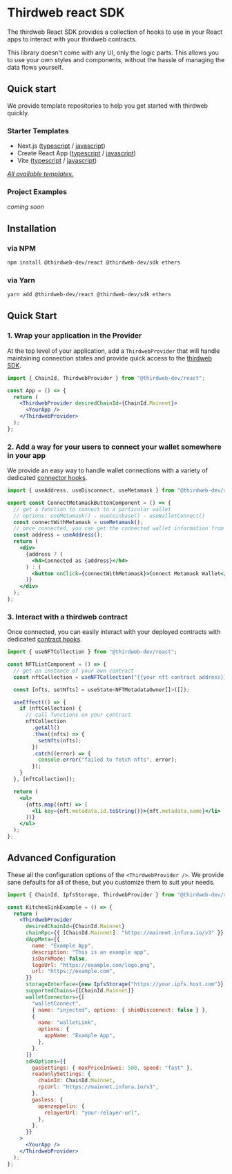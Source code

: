 # Thirdweb react SDK

The thirdweb React SDK provides a collection of hooks to use in your React apps to interact with your thirdweb contracts.

This library doesn't come with any UI, only the logic parts. This allows you to use your own styles and components, without the hassle of managing the data flows yourself.

## Quick start

We provide template repositories to help you get started with thirdweb quickly.

### Starter Templates

- Next.js ([typescript](https://github.com/thirdweb-example/next-typescript-starter) / [javascript](https://github.com/thirdweb-example/next-javascript-starter))
- Create React App ([typescript](https://github.com/thirdweb-example/cra-typescript-starter) / [javascript](https://github.com/thirdweb-example/cra-javascript-starter))
- Vite ([typescript](https://github.com/thirdweb-example/vite-typescript-starter) / [javascript](https://github.com/thirdweb-example/vite-javascript-starter))

_[All available templates.](https://github.com/thirdweb-example)_

### Project Examples

_coming soon_

## Installation

### via NPM

```sh
npm install @thirdweb-dev/react @thirdweb-dev/sdk ethers
```

### via Yarn

```sh
yarn add @thirdweb-dev/react @thirdweb-dev/sdk ethers
```

## Quick Start

### 1. Wrap your application in the Provider

At the top level of your application, add a `ThirdwebProvider` that will handle maintaining connection states and provide quick access to the [thirdweb SDK](https://github.com/thirdweb-dev/typescript-sdk/).

```jsx title="App.jsx"
import { ChainId, ThirdwebProvider } from "@thirdweb-dev/react";

const App = () => {
  return (
    <ThirdwebProvider desiredChainId={ChainId.Mainnet}>
      <YourApp />
    </ThirdwebProvider>
  );
};
```

### 2. Add a way for your users to connect your wallet somewhere in your app

We provide an easy way to handle wallet connections with a variety of dedicated [connector hooks](https://github.com/thirdweb-dev/react/tree/main/src/hooks/connectors/).

```jsx title="ConnectMetamaskButton.jsx"
import { useAddress, useDisconnect, useMetamask } from "@thirdweb-dev/react";

export const ConnectMetamaskButtonComponent = () => {
  // get a function to connect to a particular wallet
  // options: useMetamask() - useCoinbase() - useWalletConnect()
  const connectWithMetamask = useMetamask();
  // once connected, you can get the connected wallet information from anywhere (address, signer)
  const address = useAddress();
  return (
    <div>
      {address ? (
        <h4>Connected as {address}</h4>
      ) : (
        <button onClick={connectWithMetamask}>Connect Metamask Wallet</button>
      )}
    </div>
  );
};
```

### 3. Interact with a thirdweb contract

Once connected, you can easily interact with your deployed contracts with dedicated [contract hooks](https://github.com/thirdweb-dev/react/tree/main/src/hooks/contracts/).

```jsx title="NFTList.jsx"
import { useNFTCollection } from "@thirdweb-dev/react";

const NFTListComponent = () => {
  // get an instance of your own contract
  const nftCollection = useNFTCollection("{{your nft contract address}}");

  const [nfts, setNfts] = useState<NFTMetadataOwner[]>([]);

  useEffect(() => {
    if (nftCollection) {
      // call functions on your contract
      nftCollection
        .getAll()
        .then((nfts) => {
          setNfts(nfts);
        })
        .catch((error) => {
          console.error("failed to fetch nfts", error);
        });
    }
  }, [nftCollection]);

  return (
    <ul>
      {nfts.map((nft) => (
        <li key={nft.metadata.id.toString()}>{nft.metadata.name}</li>
      ))}
    </ul>
  );
};
```

## Advanced Configuration

These all the configuration options of the `<ThirdwebProvider />`.
We provide sane defaults for all of these, but you customize them to suit your needs.

```jsx title="App.jsx"
import { ChainId, IpfsStorage, ThirdwebProvider } from "@thirdweb-dev/react";

const KitchenSinkExample = () => {
  return (
    <ThirdwebProvider
      desiredChainId={ChainId.Mainnet}
      chainRpc={{ [ChainId.Mainnet]: "https://mainnet.infura.io/v3" }}
      dAppMeta={{
        name: "Example App",
        description: "This is an example app",
        isDarkMode: false,
        logoUrl: "https://example.com/logo.png",
        url: "https://example.com",
      }}
      storageInterface={new IpfsStorage("https://your.ipfs.host.com")}
      supportedChains={[ChainId.Mainnet]}
      walletConnectors={[
        "walletConnect",
        { name: "injected", options: { shimDisconnect: false } },
        {
          name: "walletLink",
          options: {
            appName: "Example App",
          },
        },
      ]}
      sdkOptions={{
        gasSettings: { maxPriceInGwei: 500, speed: "fast" },
        readonlySettings: {
          chainId: ChainId.Mainnet,
          rpcUrl: "https://mainnet.infura.io/v3",
        },
        gasless: {
          openzeppelin: {
            relayerUrl: "your-relayer-url",
          },
        },
      }}
    >
      <YourApp />
    </ThirdwebProvider>
  );
};
```
